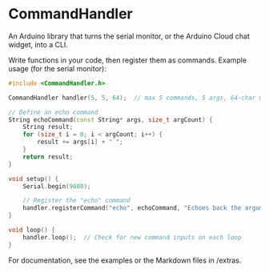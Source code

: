 # CommandHandler
An Arduino library that turns the serial monitor, or the Arduino Cloud chat widget, into a CLI.

Write functions in your code, then register them as commands.
Example usage (for the serial monitor):
```cpp
#include <CommandHandler.h>

CommandHandler handler(5, 5, 64);  // max 5 commands, 5 args, 64-char messages

// Define an echo command
String echoCommand(const String* args, size_t argCount) {
    String result;
    for (size_t i = 0; i < argCount; i++) {
        result += args[i] + " ";
    }
    return result;
}

void setup() {
    Serial.begin(9600);

    // Register the "echo" command
    handler.registerCommand("echo", echoCommand, "Echoes back the arguments.", 1, 5, nullptr, 0);
}

void loop() {
    handler.loop();  // Check for new command inputs on each loop
}
```

For documentation, see the examples or the Markdown files in /extras.